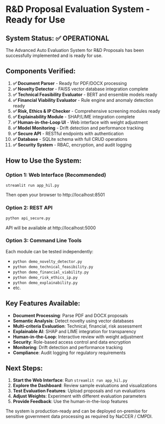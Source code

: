 # R&D Proposal Evaluation System - Ready for Use

## System Status: ✅ OPERATIONAL

The Advanced Auto Evaluation System for R&D Proposals has been successfully implemented and is ready for use.

## Components Verified:

1. **✅ Document Parser** - Ready for PDF/DOCX processing
2. **✅ Novelty Detector** - FAISS vector database integration complete
3. **✅ Technical Feasibility Evaluator** - BERT and ensemble models ready
4. **✅ Financial Viability Evaluator** - Rule engine and anomaly detection ready
5. **✅ Risk, Ethics & IP Checker** - Comprehensive screening modules ready
6. **✅ Explainability Module** - SHAP/LIME integration complete
7. **✅ Human-in-the-Loop UI** - Web interface with weight adjustment
8. **✅ Model Monitoring** - Drift detection and performance tracking
9. **✅ Secure API** - RESTful endpoints with authentication
10. **✅ Database** - SQLite schema with full CRUD operations
11. **✅ Security System** - RBAC, encryption, and audit logging

## How to Use the System:

### Option 1: Web Interface (Recommended)
```bash
streamlit run app_hil.py
```
Then open your browser to http://localhost:8501

### Option 2: REST API
```bash
python api_secure.py
```
API will be available at http://localhost:5000

### Option 3: Command Line Tools
Each module can be tested independently:
- `python demo_novelty_detector.py`
- `python demo_technical_feasibility.py`
- `python demo_financial_viability.py`
- `python demo_risk_ethics_ip.py`
- `python demo_explainability.py`
- etc.

## Key Features Available:

- **Document Processing**: Parse PDF and DOCX proposals
- **Semantic Analysis**: Detect novelty using vector databases
- **Multi-criteria Evaluation**: Technical, financial, risk assessment
- **Explainable AI**: SHAP and LIME integration for transparency
- **Human-in-the-Loop**: Interactive review with weight adjustment
- **Security**: Role-based access control and data encryption
- **Monitoring**: Drift detection and performance tracking
- **Compliance**: Audit logging for regulatory requirements

## Next Steps:

1. **Start the Web Interface**: Run `streamlit run app_hil.py`
2. **Explore the Dashboard**: Review sample evaluations and visualizations
3. **Test Evaluation Features**: Upload proposals and run evaluations
4. **Adjust Weights**: Experiment with different evaluation parameters
5. **Provide Feedback**: Use the human-in-the-loop features

The system is production-ready and can be deployed on-premise for sensitive government data processing as required by NaCCER / CMPDI.
